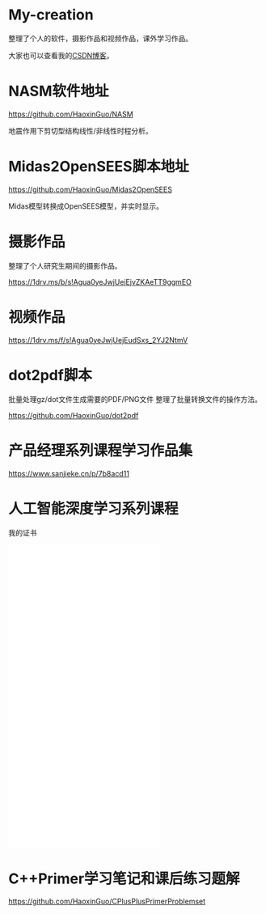 # My-creation  

整理了个人的软件，摄影作品和视频作品，课外学习作品。   

大家也可以查看我的[CSDN博客](https://blog.csdn.net/guohaoxin)。  

# NASM软件地址  

https://github.com/HaoxinGuo/NASM  

地震作用下剪切型结构线性/非线性时程分析。

# Midas2OpenSEES脚本地址  

https://github.com/HaoxinGuo/Midas2OpenSEES  

Midas模型转换成OpenSEES模型，并实时显示。

# 摄影作品  

整理了个人研究生期间的摄影作品。  

https://1drv.ms/b/s!Agua0yeJwjUejEjvZKAeTT9ggmEO  

# 视频作品  

https://1drv.ms/f/s!Agua0yeJwjUejEudSxs_2YJ2NtmV  

# dot2pdf脚本  

批量处理gz/dot文件生成需要的PDF/PNG文件 整理了批量转换文件的操作方法。  

https://github.com/HaoxinGuo/dot2pdf  

# 产品经理系列课程学习作品集  

https://www.sanjieke.cn/p/7b8acd11

# 人工智能深度学习系列课程

我的证书

![证书1](../Figures/Coursera3ADEPBHXDTVQ.pdf)
![证书2](../Figures/Coursera9RDNWY5TR825.pdf)
![证书3](../Figures/CourseraGFFEPBWFQSSL.pdf)
![证书4](../Figures/CourseraTY7B92VU3VY9.pdf)


# C++Primer学习笔记和课后练习题解

https://github.com/HaoxinGuo/CPlusPlusPrimerProblemset



